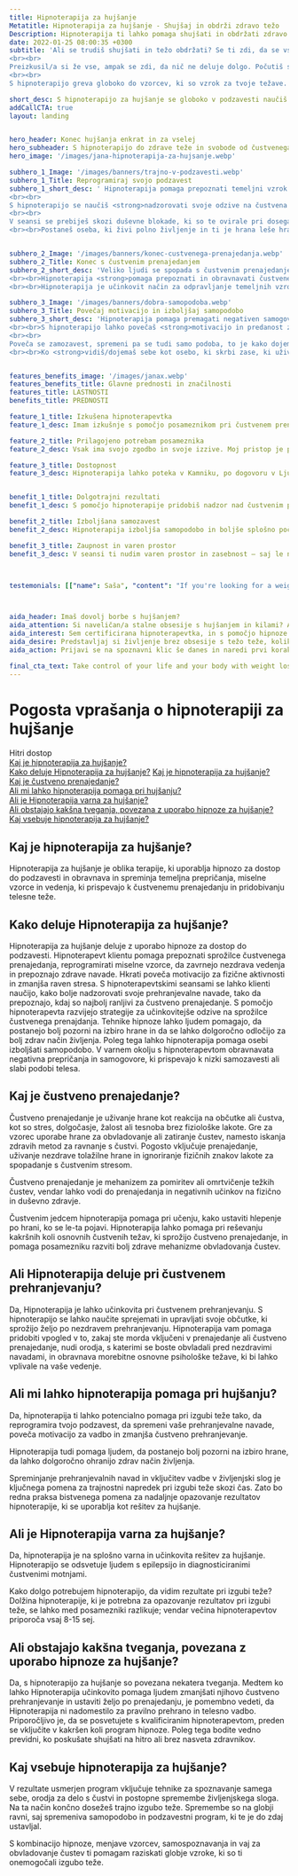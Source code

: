 ```yaml
---
title: Hipnoterapija za hujšanje
Metatitle: Hipnoterapija za hujšanje - Shujšaj in obdrži zdravo težo
Description: Hipnoterapija ti lahko pomaga shujšati in obdržati zdravo težo. Nauči se uporabiti moč svojega uma, da s hipnozo dosežete svojo idealno težo in hkrati povečaš svojo samozavest.
date: 2022-01-25 08:00:35 +0300
subtitle: 'Ali se trudiš shujšati in težo obdržati? Se ti zdi, da se vse vrti okrog hrane in da imaš vsega že počasi dovolj?
<br><br>
Preizkusil/a si že vse, ampak se zdi, da nič ne deluje dolgo. Počutiš se razočarano in brez upanja, da boste kdaj bil/a vitka in neobremenjen/a s težo.
<br><br>
S hipnoterapijo greva globoko do vzorcev, ki so vzrok za tvoje težave. V seansi se obravnava in spreminja temeljna prepričanja, miselne vzorce in vedenja, ki prispevajo k čustvenemu prenajedanju in pridobivanju telesne teže. Dostop do podzavesti omogoča, da hitro in enostavno ustvariš močne spremembe v svojem življenju. Če je torej čas za pravo preobrazbo, me kontaktiraj še danes!'

short_desc: S hipnoterapijo za hujšanje se globoko v podzavesti naučiš boljših prehranjevalnih navad. S pomočjo hipnoterapije razviješ strategije za učinkovitejše odzive na sprožilce čustvenega prenajdanja.
addCallCTA: true
layout: landing


hero_header: Konec hujšanja enkrat in za vselej 
hero_subheader: S hipnoterapijo do zdrave teže in svobode od čustvenega prenajedanja
hero_image: '/images/jana-hipnoterapija-za-hujsanje.webp' 

subhero_1_Image: '/images/banners/trajno-v-podzavesti.webp' 
subhero_1_Title: Reprogramiraj svojo podzavest
subhero_1_short_desc: ' Hipnoterapija pomaga prepoznati temeljni vzrok čustvenega prenajedanja in hlepenja po hrani. S hipnoterapijo reprogramiraš svojo podzavest, da sprejmeš bolj zdrave prehranjevalne navade in <strong>za vedno spremeniš način prehranjevanja.</strong> 
<br><br> 
S hipnoterapijo se naučiš <strong>nadzorovati svoje odzive na čustvena stanja</strong>. 
<br><br>
V seansi se prebiješ skozi duševne blokade, ki so te ovirale pri doseganju želene teže. To pomaga zmanjšati željo po nezdravi hrani in pomaga pri ohranjanju dolgotrajne spremembe. 
<br><br>Postaneš oseba, ki živi polno življenje in ti je hrana leše hranilo in užitek katerega pa ne izrabljaš več. In kar naenkrat hrana ni več v glavnem fokusu in ti <strong>ostane energija za vse ostalo v življenju</strong>.'


subhero_2_Image: '/images/banners/konec-custvenega-prenajedanja.webp' 
subhero_2_Title: Konec s čustvenim prenajedanjem
subhero_2_short_desc: 'Veliko ljudi se spopada s čustvenim prenajedanjem, kar je <strong>težko premagati samo z voljo</strong>. <br><br>Čustveno prenajedanje je zatekanje k hrani v času čustvenih nihanj, ki pa niso nujno samo negativna. Osebe nagnnjene k čustvenemu prenajedanju se lahko zatekajo v hrano ko jim je dolgčas, so utrujeni, jezni, osamljeni ali pa jim gre dobro, jim kaj uspe in bi se nagradili.
<br><br>Hipnoterapija <strong>pomaga prepoznati in obravnavati čustvene težave</strong>, ki prispevajo k prenajedanju, kot so stres, anksioznost ali depresija, in <strong>razviti zdrave mehanizme obvladovanja čustev</strong>. 
<br><br>Hipnoterapija je učinkovit način za odpravljanje temeljnih vzrokov povečanja telesne teže, kot sta čustveno prenajedanje in negativna samopodoba.'

subhero_3_Image: '/images/banners/dobra-samopodoba.webp' 
subhero_3_Title: Povečaj motivacijo in izboljšaj samopodobo
subhero_3_short_desc: 'Hipnoterapija pomaga premagati negativen samogovor in ti pomaga prepoznati in spremeniti miselne vzorce, ki ti škodujejo. 
<br><br>S hipnoterapijo lahko povečaš <strong>motivacijo in predanost zdravemu življenjskemu slogu</strong>. Z obravnavo temeljnih vzrokov za povečanje telesne mase, kot sta čustveno prenajedanje in negativna samopodoba, lahko začnete opažati resnične rezultate.
<br><br>
Poveča se zamozavest, spremeni pa se tudi samo podoba, to je kako dojemaš samega sebe. Z reprogramiranjem podzavesti s pozitivnimi afirmacijami in slikami uspeha lahko hipnoterapija pomaga, da spremeniš kako dojemaš sebe. 
<br><br>Ko <strong>vidiš/dojemaš sebe kot osebo, ki skrbi zase, ki uživa v zdravi hrani in normalnih količinah, poleg tega pa se še rada giblje, postane sprememba trajna</strong>. Naredi trajno spremembo s hipnoterapijo še danes in se naroči na pogovor.'


features_benefits_image: '/images/janax.webp'
features_benefits_title: Glavne prednosti in značilnosti
features_title: LASTNOSTI
benefits_title: PREDNOSTI

feature_1_title: Izkušena hipnoterapevtka
feature_1_desc: Imam izkušnje s pomočjo posameznikom pri čustvenem prenajedanju. Tudi sama sem že več kot 20 let svobodna od motnje prehranjevanja.

feature_2_title: Prilagojeno potrebam posameznika
feature_2_desc: Vsak ima svojo zgodbo in svoje izzive. Moj pristop je prilagojen individualnim potrebam in željam.

feature_3_title: Dostopnost
feature_3_desc: Hipnoterapija lahko poteka v Kamniku, po dogovoru v Ljubljani ali pa preko Zooma. Hipnoterapije je enako učinkovita pri delu online kot v živo.


benefit_1_title: Dolgotrajni rezultati
benefit_1_desc: S pomočjo hipnoterapije pridobiš nadzor nad čustvenim prenajedanje, zmanjšaš fokus na hrano in dosežete trajne rezultate, saj spremeniš način kako dojemaš samega sebe.

benefit_2_title: Izboljšana samozavest
benefit_2_desc: Hipnoterapija izboljša samopodobo in boljše splošno počutje, saj se naučiš sebe v celoti sprejemati in se videti v novi luči.

benefit_3_title: Zaupnost in varen prostor
benefit_3_desc: V seansi ti nudim varen prostor in zasebnost – saj le na ta način lahko prideva do trajnih sprememb.



testemonials: [["name": Saša", "content": "If you're looking for a weight loss solution that really works, look no further than hypnotherapy. Hypnosis has helped me to not only lose weight, but to keep it off. It's also helped me to deal with emotional overeating and my negative self image. I highly recommend it!", "image": "https://via.placeholder.com/60x60"], ["name": Saša", "content": "If you're looking for a weight loss solution that really works, look no further than hypnotherapy. Hypnosis has helped me to not only lose weight, but to keep it off. It's also helped me to deal with emotional overeating and my negative self image. I highly recommend it!", "image": "https://via.placeholder.com/60x60"],["name": Saša", "content": "If you're looking for a weight loss solution that really works, look no further than hypnotherapy. Hypnosis has helped me to not only lose weight, but to keep it off. It's also helped me to deal with emotional overeating and my negative self image. I highly recommend it!", "image": "https://via.placeholder.com/60x60"],["name": Saša", "content": "If you're looking for a weight loss solution that really works, look no further than hypnotherapy. Hypnosis has helped me to not only lose weight, but to keep it off. It's also helped me to deal with emotional overeating and my negative self image. I highly recommend it!", "image": "https://via.placeholder.com/60x60"],["name": Saša", "content": "If you're looking for a weight loss solution that really works, look no further than hypnotherapy. Hypnosis has helped me to not only lose weight, but to keep it off. It's also helped me to deal with emotional overeating and my negative self image. I highly recommend it!", "image": "https://via.placeholder.com/60x60"],["name": Saša", "content": "If you're looking for a weight loss solution that really works, look no further than hypnotherapy. Hypnosis has helped me to not only lose weight, but to keep it off. It's also helped me to deal with emotional overeating and my negative self image. I highly recommend it!", "image": "https://via.placeholder.com/60x60"],["name": Saša", "content": "If you're looking for a weight loss solution that really works, look no further than hypnotherapy. Hypnosis has helped me to not only lose weight, but to keep it off. It's also helped me to deal with emotional overeating and my negative self image. I highly recommend it!", "image": "https://via.placeholder.com/60x60"]]



aida_header: Imaš dovolj borbe s hujšanjem?
aida_attention: Si naveličan/a stalne obsesije s hujšanjem in kilami? Ali kljub odrekanju ne vidiš rezultatov zaradi česar še bolj trpi tvoja samopodoba?
aida_interest: Sem certificirana hipnoterapevtka, in s pomočjo hipnoze in unikatnega pristopa pomagam ljudem do trajne spremembe. Lahko ti pomagam do osvoboditve obsesije s kilami, višji samozavesti in učinkovitem hujšanju.
aida_desire: Predstavljaj si življenje brez obsesije s težo teže, koliko energije bi ti ostalo, kakšen bi bil občuek v lastnem telesi. Sem tu, da ti pomagam uresničiti te sanje!
aida_action: Prijavi se na spoznavni klic še danes in naredi prvi korak na poti k izboljšanju zdravja in dobrega počutja s pomočjo hipnoze za hujšanje!

final_cta_text: Take control of your life and your body with weight loss hypnotherapy! Let hypnosis help you break free from emotional overeating and negative self-image, giving you the power to reach your goals and maintain a healthy lifestyle. Act now and unlock the potential within yourself!
---
```




# Pogosta vprašanja o hipnoterapiji za hujšanje

Hitri dostop  
[Kaj je hipnoterapija za hujšanje?](#kajjehipnoterapija)  
[Kako deluje Hipnoterapija za hujšanje?](#kakodelujehipnoterapija)
[Kaj je hipnoterapija za hujšanje?](#custvenoprenajedanje)  
[Kaj je čustveno prenajedanje?](#custvenoprenajedanje)  
[Ali mi lahko hipnoterapija pomaga pri hujšanju?](#pomagahipnoterapija)  
[Ali je Hipnoterapija varna za hujšanje?](#varnahipnoterapija)  
[Ali obstajajo kakšna tveganja, povezana z uporabo hipnoze za hujšanje?](#tveganja)  
[Kaj vsebuje hipnoterapija za hujšanje?](#kajjevsebujehipnoterapija)  


 

<a name="kajjehipnoterapija"></a>
## Kaj je hipnoterapija za hujšanje?
Hipnoterapija za hujšanje je oblika terapije, ki uporablja hipnozo za dostop do podzavesti in obravnava in spreminja temeljna prepričanja, miselne vzorce in vedenja, ki prispevajo k čustvenemu prenajedanju in pridobivanju telesne teže.



<a name="kakodelujehipnoterapija"></a>
## Kako deluje Hipnoterapija za hujšanje?
Hipnoterapija za hujšanje deluje z uporabo hipnoze za dostop do podzavesti. Hipnoterapevt klientu pomaga prepoznati sprožilce čustvenega prenajedanja, reprogramirati miselne vzorce, da zavrnejo nezdrava vedenja in prepoznajo zdrave navade. Hkrati poveča motivacijo za fizične aktivnosti in zmanjša raven stresa.
S hipnoterapevtskimi seansami se lahko klienti naučijo, kako bolje nadzorovati svoje prehranjevalne navade, tako da prepoznajo, kdaj so najbolj ranljivi za čustveno prenajedanje. S pomočjo hipnoterapevta razvijejo strategije za učinkovitejše odzive na sprožilce čustvenega prenajdanja.
Tehnike hipnoze lahko ljudem pomagajo, da postanejo bolj pozorni na izbiro hrane in da se lahko dolgoročno odločijo za bolj zdrav način življenja. Poleg tega lahko hipnoterapija pomaga osebi izboljšati samopodobo. V varnem okolju s hipnoterapevtom obravnavata negativna prepričanja in samogovore, ki prispevajo k nizki samozavesti ali slabi podobi telesa.





<a name="custvenoprenajedanje"></a>
## Kaj je čustveno prenajedanje?
Čustveno prenajedanje je uživanje hrane kot reakcija na občutke ali čustva, kot so stres, dolgočasje, žalost ali tesnoba brez fiziološke lakote.
Gre za vzorec uporabe hrane za obvladovanje ali zatiranje čustev, namesto iskanja zdravih metod za ravnanje s čustvi. Pogosto vključuje prenajedanje, uživanje nezdrave tolažilne hrane in ignoriranje fizičnih znakov lakote za spopadanje s čustvenim stresom.

Čustveno prenajedanje je mehanizem za pomiritev ali omrtvičenje težkih čustev, vendar lahko vodi do prenajedanja in negativnih učinkov na fizično in duševno zdravje.

Čustvenim jedcem hipnoterapija pomaga pri učenju, kako ustaviti hlepenje po hrani, ko se le-ta pojavi. Hipnoterapija lahko pomaga pri reševanju kakršnih koli osnovnih čustvenih težav, ki sprožijo čustveno prenajedanje, in pomaga posamezniku razviti bolj zdrave mehanizme obvladovanja čustev.


<a name="custvenoprenajedanjehipnoterapija"></a>
## Ali Hipnoterapija deluje pri čustvenem prehranjevanju?
Da, Hipnoterapija je lahko učinkovita pri čustvenem prehranjevanju. S hipnoterapijo se lahko naučite sprejemati in upravljati svoje občutke, ki sprožijo željo po nezdravem prehranjevanju. Hipnoterapija vam pomaga pridobiti vpogled v to, zakaj ste morda vključeni v prenajedanje ali čustveno prenajedanje, nudi orodja, s katerimi se boste obvladali pred nezdravimi navadami, in obravnava morebitne osnovne psihološke težave, ki bi lahko vplivale na vaše vedenje.


<a name="pomagahipnoterapija"></a>
## Ali mi lahko hipnoterapija pomaga pri hujšanju?
Da, hipnoterapija ti lahko potencialno pomaga pri izgubi teže tako, da reprogramira tvojo podzavest, da spremeni vaše prehranjevalne navade, poveča motivacijo za vadbo in zmanjša čustveno prehranjevanje. 

Hipnoterapija tudi pomaga ljudem, da postanejo bolj pozorni na izbiro hrane, da lahko dolgoročno ohranijo zdrav način življenja.

Spreminjanje prehranjevalnih navad in vključitev vadbe v življenjski slog je ključnega pomena za trajnostni napredek pri izgubi teže skozi čas. Zato bo redna praksa bistvenega pomena za nadaljnje opazovanje rezultatov hipnoterapije, ki se uporablja kot rešitev za hujšanje.

<a name="varnahipnoterapija"></a>
## Ali je Hipnoterapija varna za hujšanje?
Da, hipnoterapija je na splošno varna in učinkovita rešitev za hujšanje. Hipnoterapijo se odsvetuje ljudem s epilepsijo in diagnosticiranimi čustvenimi motnjami.


Kako dolgo potrebujem hipnoterapijo, da vidim rezultate pri izgubi teže?
Dolžina hipnoterapije, ki je potrebna za opazovanje rezultatov pri izgubi teže, se lahko med posamezniki razlikuje; vendar večina hipnoterapevtov priporoča vsaj 8-15 sej.


<a name="tveganja"></a>
## Ali obstajajo kakšna tveganja, povezana z uporabo hipnoze za hujšanje?
Da, s hipnoterapijo za hujšanje so povezana nekatera tveganja. Medtem ko lahko Hipnoterapija učinkovito pomaga ljudem zmanjšati njihovo čustveno prehranjevanje in ustaviti željo po prenajedanju, je pomembno vedeti, da Hipnoterapija ni nadomestilo za pravilno prehrano in telesno vadbo. Priporočljivo je, da se posvetujete s kvalificiranim hipnoterapevtom, preden se vključite v kakršen koli program hipnoze. Poleg tega bodite vedno previdni, ko poskušate shujšati na hitro ali brez nasveta zdravnikov.


<a name="kajjevsebujehipnoterapija"></a>
## Kaj vsebuje hipnoterapija za hujšanje?

V rezultate usmerjen program vključuje tehnike za spoznavanje samega sebe, orodja za delo s čustvi in postopne spremembe življenjskega sloga. Na ta način končno dosežeš trajno izgubo teže. Spremembe so na globji ravni, saj spremeniva samopodobo in podzavestni program, ki te je do zdaj ustavljal.


S kombinacijo hipnoze, menjave vzorcev, samospoznavanja in vaj za obvladovanje čustev ti pomagam raziskati globje vzroke, ki so ti onemogočali izgubo teže.










